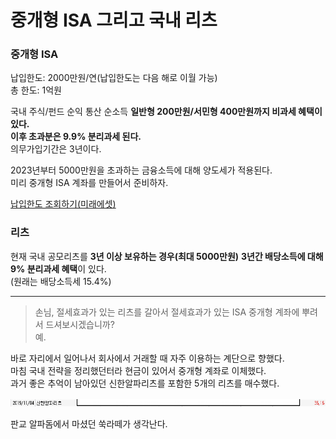 # 중개형 ISA 그리고 국내 리츠

### 중개형 ISA

납입한도: 2000만원/연(납입한도는 다음 해로 이월 가능)  
총 한도: 1억원  

국내 주식/펀드 순익 통산 순소득 **일반형 200만원/서민형 400만원까지 비과세 혜택이 있다.  
이후 초과분은 9.9% 분리과세 된다.**  
의무가입기간은 3년이다.

2023년부터 5000만원을 초과하는 금융소득에 대해 양도세가 적용된다.  
미리 중개형 ISA 계좌를 만들어서 준비하자.

[납입한도 조회하기(미래에셋)](https://jjester.tistory.com/166)

### 리츠  

현재 국내 공모리츠를 **3년 이상 보유하는 경우(최대 5000만원)**
**3년간 배당소득에 대해 9% 분리과세 혜택**이 있다.  
(원래는 배당소득세 15.4%)

---  

> 손님, 절세효과가 있는 리츠를 갈아서 절세효과가 있는 ISA 중개형 계좌에 뿌려서 드셔보시겠습니까?  
> 예.

바로 자리에서 일어나서 회사에서 거래할 때 자주 이용하는 계단으로 향했다.  
마침 국내 전략을 정리했던터라 현금이 있어서 중개형 계좌로 이체했다.  
과거 좋은 추억이 남아있던 신한알파리츠를 포함한 5개의 리츠를 매수했다.  

![](./images/1.png)  

판교 알파돔에서 마셨던 쑥라떼가 생각난다.